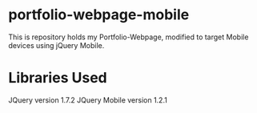 portfolio-webpage-mobile
========================

This is repository holds my Portfolio-Webpage, modified to target Mobile devices using jQuery Mobile.



Libraries Used
==============

JQuery version 1.7.2
JQuery Mobile version 1.2.1

